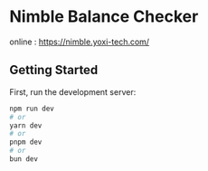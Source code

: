 # Nimble Balance Checker

online :
<a href="https://nimble.yoxi-tech.com/">https://nimble.yoxi-tech.com/</a>

## Getting Started

First, run the development server:

```bash
npm run dev
# or
yarn dev
# or
pnpm dev
# or
bun dev
```
